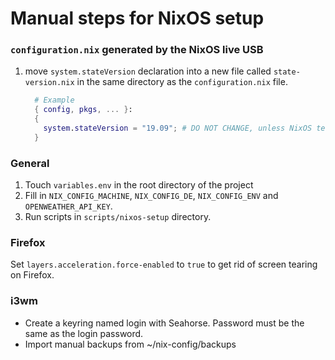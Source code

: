 # Manual steps for NixOS setup

### `configuration.nix` generated by the NixOS live USB
1. move `system.stateVersion` declaration into a new file called
   `state-version.nix` in the same directory as the `configuration.nix` file.
   ```nix
     # Example
     { config, pkgs, ... }:
     {
       system.stateVersion = "19.09"; # DO NOT CHANGE, unless NixOS tells you to
     }
   ```

### General
1. Touch `variables.env` in the root directory of the project
2. Fill in `NIX_CONFIG_MACHINE`, `NIX_CONFIG_DE`, `NIX_CONFIG_ENV` and `OPENWEATHER_API_KEY`.
3. Run scripts in `scripts/nixos-setup` directory.

### Firefox
Set `layers.acceleration.force-enabled` to `true` to get rid of screen tearing on Firefox.

### i3wm
- Create a keyring named login with Seahorse. Password must be the same as the login password.
- Import manual backups from ~/nix-config/backups

